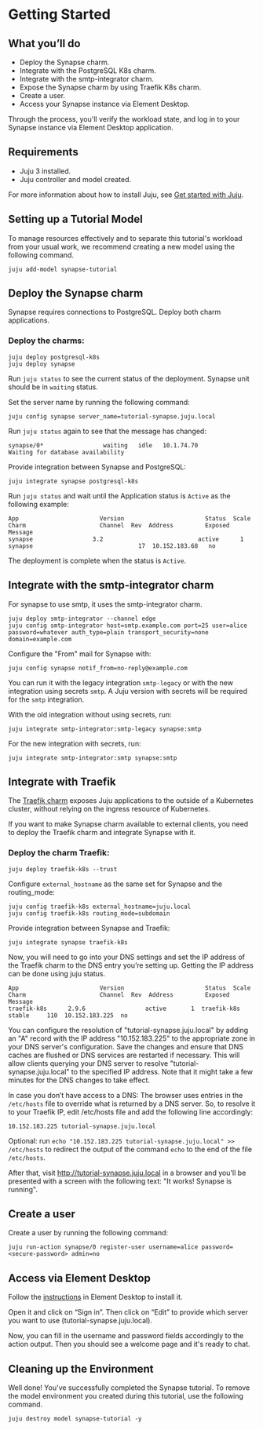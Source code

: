 # Getting Started

## What you’ll do
- Deploy the Synapse charm.
- Integrate with the PostgreSQL K8s charm.
- Integrate with the smtp-integrator charm.
- Expose the Synapse charm by using Traefik K8s charm.
- Create a user.
- Access your Synapse instance via Element Desktop.

Through the process, you'll verify the workload state, and log in to your
Synapse instance via Element Desktop application.

## Requirements
- Juju 3 installed.
- Juju controller and model created.

For more information about how to install Juju, see [Get started with Juju](https://juju.is/docs/olm/get-started-with-juju).

## Setting up a Tutorial Model

To manage resources effectively and to separate this tutorial's workload from
your usual work, we recommend creating a new model using the following command.

```
juju add-model synapse-tutorial
```

## Deploy the Synapse charm
Synapse requires connections to PostgreSQL. Deploy both charm applications.

### Deploy the charms:
```
juju deploy postgresql-k8s
juju deploy synapse
```

Run `juju status` to see the current status of the deployment. Synapse
unit should be in `waiting` status.

Set the server name by running the following command:
```
juju config synapse server_name=tutorial-synapse.juju.local
```

Run `juju status` again to see that the message has changed:
```
synapse/0*                 waiting   idle   10.1.74.70             Waiting for database availability
```

Provide integration between Synapse and PostgreSQL:
```
juju integrate synapse postgresql-k8s
```

Run `juju status` and wait until the Application status is `Active` as the
following example:
```
App                       Version                       Status  Scale  Charm                     Channel  Rev  Address         Exposed  Message
synapse                 3.2                           active      1  synapse                              17  10.152.183.68   no
```

The deployment is complete when the status is `Active`.

## Integrate with the smtp-integrator charm

For synapse to use smtp, it uses the smtp-integrator charm.
```
juju deploy smtp-integrator --channel edge
juju config smtp-integrator host=smtp.example.com port=25 user=alice password=whatever auth_type=plain transport_security=none domain=example.com
```

Configure the "From" mail for Synapse with:
```
juju config synapse notif_from=no-reply@example.com
```

You can run it with the legacy integration `smtp-legacy` or with
the new integration using secrets `smtp`. A Juju version 
with secrets will be required for the `smtp` integration.

With the old integration without using secrets, run:
```
juju integrate smtp-integrator:smtp-legacy synapse:smtp
```
For the new integration with secrets, run:
```
juju integrate smtp-integrator:smtp synapse:smtp
```

## Integrate with Traefik

The [Traefik charm](https://github.com/canonical/traefik-k8s-operator) exposes
Juju applications to the outside of a Kubernetes cluster, without relying on the
ingress resource of Kubernetes.

If you want to make Synapse charm available to external clients, you need to
deploy the Traefik charm and integrate Synapse with it.

### Deploy the charm Traefik:
```
juju deploy traefik-k8s --trust
```

Configure `external_hostname` as the same set for Synapse and the routing_mode:
```
juju config traefik-k8s external_hostname=juju.local
juju config traefik-k8s routing_mode=subdomain
```

Provide integration between Synapse and Traefik:
```
juju integrate synapse traefik-k8s
```

Now, you will need to go into your DNS settings and set the IP address of the
Traefik charm to the DNS entry you’re setting up. Getting the IP address can be
done using juju status.
```
App                       Version                       Status  Scale  Charm                     Channel  Rev  Address         Exposed  Message
traefik-k8s      2.9.6                 active       1  traefik-k8s      stable     110  10.152.183.225  no
```

You can configure the resolution of "tutorial-synapse.juju.local" by adding an
"A" record with the IP address "10.152.183.225" to the appropriate zone in your
DNS server's configuration. Save the changes and ensure that DNS caches are
flushed or DNS services are restarted if necessary. This will allow clients
querying your DNS server to resolve "tutorial-synapse.juju.local" to the
specified IP address. Note that it might take a few minutes for the DNS changes
to take effect.

In case you don’t have access to a DNS: The browser uses entries in the
`/etc/hosts` file to override what is returned by a DNS server. So, to resolve
it to your Traefik IP, edit /etc/hosts file and add the following line
accordingly:
```
10.152.183.225 tutorial-synapse.juju.local
```

Optional: run `echo "10.152.183.225 tutorial-synapse.juju.local" >> /etc/hosts`
to redirect the output of the command `echo` to the end of the file `/etc/hosts`.

After that, visit http://tutorial-synapse.juju.local in a browser and you'll be
presented with a screen with the following text: "It works! Synapse is running".

## Create a user
Create a user by running the following command:
```
juju run-action synapse/0 register-user username=alice password=<secure-password> admin=no
```

## Access via Element Desktop

Follow the [instructions](https://element.io/download) in Element Desktop to
install it.

Open it and click on “Sign in”. Then click on “Edit” to provide which server you
 want to use (tutorial-synapse.juju.local).

Now, you can fill in the username and password fields accordingly to the action
output. Then you should see a welcome page and it's ready to chat.

## Cleaning up the Environment

Well done! You've successfully completed the Synapse tutorial. To remove the
model environment you created during this tutorial, use the following command.

```
juju destroy model synapse-tutorial -y
```
